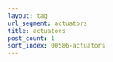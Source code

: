 ```yaml
---
layout: tag
url_segment: actuators
title: actuators
post_count: 1
sort_index: 00586-actuators
---
```


